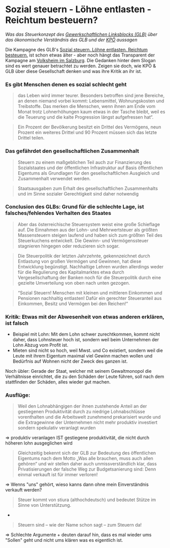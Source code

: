 # Sozial steuern - Löhne entlasten - Reichtum besteuern?

*Was das Steuerkonzept des [Gewerkschaftlichen Linksblocks (GLB)](https://de.wikipedia.org/wiki/Gewerkschaftlicher_Linksblock) über das ökonomische Verständnis des GLB und der [KPÖ](https://de.wikipedia.org/wiki/Kommunistische_Partei_%C3%96sterreichs) aussagen*

Die Kampagne des GLB's [Sozial steuern. Löhne entlasten. Reichtum besteuern.](http://www.glb.at/article.php/20110818132447438) ist schon etwas älter - aber noch hängt das Transparent der Kampagne am [Volksheim im Salzburg](https://de.wikipedia.org/wiki/Jazzit). Die Gedanken hinter dem Slogan sind es wert genauer betrachtet zu werden. Zeigen sie doch, wie KPÖ & GLB über diese Gesellschaft denken und was ihre Kritik an ihr ist.

### Es gibt Menschen denen es sozial schlecht geht

> das Leben wird immer teurer. Besonders betroffen sind jene Bereiche, an denen niemand vorbei kommt: Lebensmittel, Wohnungskosten und Treibstoffe. Das merken die Menschen, wenn ihnen am Ende vom Monat trotz Lohnerhöhungen kaum etwas in der Tasche bleibt, weil es die Teuerung und die kalte Progression längst aufgefressen hat“.

> Ein Prozent der Bevölkerung besitzt ein Drittel des Vermögens, neun Prozent ein weiteres Drittel und 90 Prozent müssen sich das letzte Drittel teilen.

### Das gefährdet den gesellschaftlichen Zusammenhalt

> Steuern zu einem maßgeblichen Teil auch zur Finanzierung des Sozialstaates und der öffentlichen Infrastruktur auf Basis öffentlichen Eigentums als Grundlagen für den gesellschaftlichen Ausgleich und Zusammenhalt verwendet werden.

> Staatsausgaben zum Erhalt des gesellschaftlichen Zusammenhalts und im Sinne sozialer Gerechtigkeit sind daher notwendig 

### Conclusion des GLBs: Grund für die schlechte Lage, ist falsches/fehlendes Verhalten des Staates

> Aber das österreichische Steuersystem weist eine große Schieflage auf. Die Einnahmen aus der Lohn- und Mehrwertsteuer als größten Massensteuern steigen laufend und haben sich zum größten Teil des Steuerkuchens entwickelt. Die Gewinn- und Vermögenssteuer stagnieren hingegen oder reduzieren sich sogar.

> Die Steuerpolitik der letzten Jahrzehnte, gekennzeichnet durch Entlastung von großen Vermögen und Gewinnen, hat diese Entwicklung begünstigt. Nachhaltige Lehren wurden allerdings weder für die Regulierung des Kapitalmarktes etwa durch Vergesellschaftung der Banken noch für die Steuerpolitik durch eine gezielte Umverteilung von oben nach unten gezogen.

> “Sozial Steuern! Menschen mit kleinen und mittleren Einkommen und Pensionen nachhaltig entlasten! Dafür ein gerechter Steueranteil aus Einkommen, Besitz und Vermögen bei den Reichen!“

### Kritik: Etwas mit der Abwesenheit von etwas anderen erklären, ist falsch

* Beispiel mit Lohn: Mit dem Lohn schwer zurechtkommen, kommt nicht daher, dass Lohnsteuer hoch ist, sondern weil beim Unternehmen der Lohn Abzug vom Profit ist.
* Mieten sind nicht so hoch, weil Mwst. und Co existiert, sondern weil die Leute mit ihrem Eigentum maximal viel Gewinn machen wollen und Bedürfnis auf Wohnen nicht der Zweck des ganzen ist.

Noch übler: Gerade der Staat, welcher mit seinem Gewaltmonopol die Verhältnisse einrichtet, die zu den Schäden der Leute führen, soll nach dem stattfinden der Schäden, alles wieder gut machen.

### Ausflüge:

> Weil den Lohnabhängigen der ihnen zustehende Anteil an der gestiegenen Produktivität durch zu niedrige Lohnabschlüsse vorenthalten und die Arbeitswelt zunehmend prekarisiert wurde und die Extragewinne der Unternehmen nicht mehr produktiv investiert sondern spekulativ veranlagt wurden

=> produktiv veranlagen IST gestiegene produktivität, die nicht durch höheren lohn ausgeglichen wird

> Gleichzeitig bekennt sich der GLB zur Bedeutung des öffentlichen Eigentums nach dem Motto „Was alle brauchen, muss auch allen gehören“ und wir stellen daher auch unmissverständlich klar, dass Privatisierungen der falsche Weg zur Budgetsanierung sind: Denn einmal verkauft ist für immer verloren!

=> Wenns "uns" gehört, wieso kanns dann ohne mein Einverständnis verkauft werden?

> Steuer kommt von stiura (althochdeutsch) und bedeutet Stütze im Sinne von Unterstützung.

+

> Steuern sind – wie der Name schon sagt – zum Steuern da! 

=> Schlechte Argumente + deuten darauf hin, dass es mal wieder ums "Sollen" geht und nicht ums klären was es eigentlich ist.